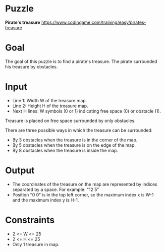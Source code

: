 # Puzzle
**Pirate's treasure** https://www.codingame.com/training/easy/pirates-treasure

# Goal
The goal of this puzzle is to find a pirate's treasure. The pirate surrounded his treasure by obstacles.

# Input
* Line 1: Width W of the treasure map.
* Line 2: Height H of the treasure map.
* Next H lines: W symbols (0 or 1) indicating free space (0) or obstacle (1).

Treasure is placed on free space surrounded by only obstacles.

There are three possible ways in which the treasure can be surrounded:
* By 3 obstacles when the treasure is in the corner of the map.
* By 5 obstacles when the treasure is on the edge of the map.
* By 8 obstacles when the treasure is inside the map.

# Output
* The coordinates of the treasure on the map are represented by indices separated by a space. For example: "12 5"
* Position "0 0" is in the top left corner, so the maximum index x is W-1 and the maximum index y is H-1.

# Constraints
* 2 <= W <= 25
* 2 <= H <= 25
* Only 1 treasure in map.
